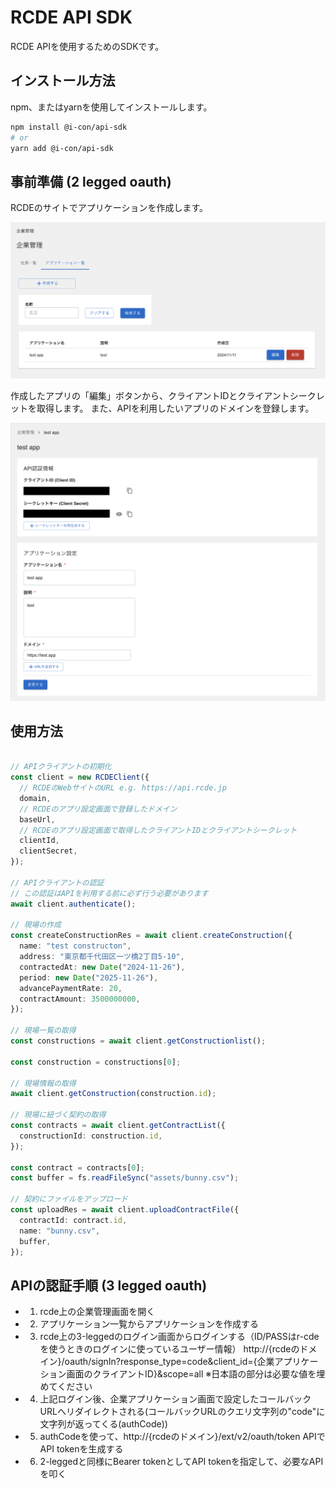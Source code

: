 # RCDE API SDK

RCDE APIを使用するためのSDKです。

## インストール方法

npm、またはyarnを使用してインストールします。

```bash
npm install @i-con/api-sdk
# or
yarn add @i-con/api-sdk
```

## 事前準備 (2 legged oauth)

RCDEのサイトでアプリケーションを作成します。

<img src="docs/create-app.png"
  alt="RCDEのサイトでアプリケーションを作成"
  width="640px"
  style="" />

作成したアプリの「編集」ボタンから、クライアントIDとクライアントシークレットを取得します。
また、APIを利用したいアプリのドメインを登録します。

<img src="docs/client-id-secret.png"
  alt="クライアントIDとクライアントシークレットの確認"
  width="640px"
  style="" />

## 使用方法

```typescript

// APIクライアントの初期化
const client = new RCDEClient({
  // RCDEのWebサイトのURL e.g. https://api.rcde.jp
  domain,
  // RCDEのアプリ設定画面で登録したドメイン
  baseUrl,
  // RCDEのアプリ設定画面で取得したクライアントIDとクライアントシークレット
  clientId,
  clientSecret,
});

// APIクライアントの認証
// この認証はAPIを利用する前に必ず行う必要があります
await client.authenticate();

// 現場の作成
const createConstructionRes = await client.createConstruction({
  name: "test constructon",
  address: "東京都千代田区一ツ橋2丁目5-10",
  contractedAt: new Date("2024-11-26"),
  period: new Date("2025-11-26"),
  advancePaymentRate: 20,
  contractAmount: 3500000000,
});

// 現場一覧の取得
const constructions = await client.getConstructionlist();

const construction = constructions[0];

// 現場情報の取得
await client.getConstruction(construction.id);

// 現場に紐づく契約の取得
const contracts = await client.getContractList({
  constructionId: construction.id,
});

const contract = contracts[0];
const buffer = fs.readFileSync("assets/bunny.csv");

// 契約にファイルをアップロード
const uploadRes = await client.uploadContractFile({
  contractId: contract.id,
  name: "bunny.csv",
  buffer,
});

```

## APIの認証手順 (3 legged oauth)

- 1. rcde上の企業管理画面を開く
- 2. アプリケーション一覧からアプリケーションを作成する
- 3. rcde上の3-leggedのログイン画面からログインする（ID/PASSはr-cdeを使うときのログインに使っているユーザー情報）
http://{rcdeのドメイン}/oauth/signIn?response_type=code&client_id={企業アプリケーション画面のクライアントID}&scope=all
※日本語の部分は必要な値を埋めてください
- 4. 上記ログイン後、企業アプリケーション画面で設定したコールバックURLへリダイレクトされる(コールバックURLのクエリ文字列の"code"に文字列が返ってくる(authCode))
- 5. authCodeを使って、http://{rcdeのドメイン}/ext/v2/oauth/token APIでAPI tokenを生成する
- 6. 2-leggedと同様にBearer tokenとしてAPI tokenを指定して、必要なAPIを叩く


